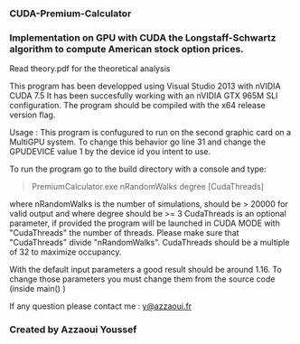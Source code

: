 ### CUDA-Premium-Calculator
### Implementation on GPU with CUDA the Longstaff-Schwartz algorithm to compute American stock option prices.

Read theory.pdf for the theoretical analysis

This program has been developped using Visual Studio 2013 with nVIDIA CUDA 7.5
It has been succesfully working with an nVIDIA GTX 965M SLI configuration.
The program should be compiled with the x64 release version flag.

Usage :
This program is confugured to run on the second graphic card on a MultiGPU system.
To change this behavior go line 31 and change the GPUDEVICE value 1 by the device id you intent to use.

To run the program go to the build directory with a console and type:
> PremiumCalculator.exe nRandomWalks degree [CudaThreads]

where nRandomWalks is the number of simulations, should be  > 20000 for valid output
and where degree should be >= 3
CudaThreads is an optional parameter, if provided the program will be launched in CUDA MODE
with "CudaThreads" the number of threads. 
Please make sure that "CudaThreads" divide "nRandomWalks".
CudaThreads should be a multiple of 32 to maximize occupancy.


With the default input parameters a good result should be around 1.16.
To change those parameters you must change them from the source code (inside main() )

If any question please contact me : y@azzaoui.fr

### Created by Azzaoui Youssef 
